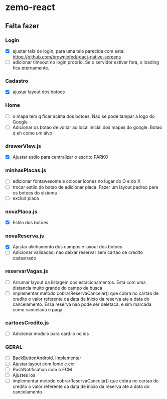 # zemo-react

## Falta fazer

### Login
- [x] ajustar tela de login, para uma tela parecida com esta: https://github.com/browniefed/react-native-screens
- [ ] adicionar timeout no login proprio. Se o servidor estiver fora, o loading fica eternamente.

### Cadastro
- [x] ajustar layout dos botoes

### Home
- [ ] o mapa tem q ficar acima dos botoes. Nao se pode tampar a logo do Google
- [ ] Adicionar os botao de voltar ao local inicial dos mapas do google. Botao q eh como um alvo

### drawerView.js
- [x] Ajustar estilo para centralizar o escrito PARKO

### minhasPlacas.js
- [ ] adicionar fontawesome e colocar icones no lugar do O e do X
- [ ] trocar estilo do botao de adicionar placa. Fazer um layout padrao para os botoes do sistema
- [ ] excluir placa

### novaPlaca.js
- [x] Estilo dos botoes

### novaReserva.js
- [x] Ajustar alinhamento dos campos e layout dos botoes
- [ ] Adicionar validacao: nao deixar reservar sem cartao de credito cadastrado

### reservarVagas.js
- [ ] Arrumar layout da listagem dos estacionamentos. Esta com uma distancia muito grande do campo de busca
- [ ] implementar metodo cobrarReservaCancelar() que cobra no cartao de credito o valor referente da data de inicio da reserva ate a data do cancelamento. Essa reserva nao pode ser deletaca, e sim marcada como cancelada e paga

### cartoesCredito.js
- [ ] Adicionar modulo para card.io no ios

### GERAL
- [ ] BackButtonAndroid. Implementar
- [ ] Ajustar layout com fonte e cor
- [ ] PushNotification com o FCM
- [ ] Ajustes ios
- [ ] implementar metodo cobrarReservaCancelar() que cobra no cartao de credito o valor referente da data de inicio da reserva ate a data do cancelamento
